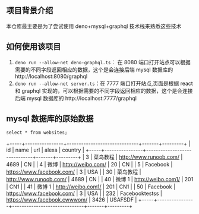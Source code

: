 ## <b>项目背景介绍</b>

本仓库最主要是为了尝试使用 deno+mysql+graphql 技术栈来熟悉这些技术

## <b>如何使用该项目</b>

1. `deno run --allow-net deno-graphql.ts`： 在 8080 端口打开站点可以根据需要的不同字段返回相应的数据，这个是会连接后端 mysql 数据库的 http://localhost:8080/graphql
2. `deno run --allow-net server.ts`：在 7777 端口打开站点,页面是根据 react 和 graphql 实现的，可以根据需要的不同字段返回相应的数据，这个是会连接后端 mysql 数据库的 http://localhost:7777/graphql

## <b>mysql 数据库的原始数据</b>

```
select * from websites;
```

+-----+----------------+------------------------------+-------+---------+
| id | name | url | alexa | country |
+-----+----------------+------------------------------+-------+---------+
| 3 | 菜鸟教程 | http://www.runoob.com/ | 4689 | CN |
| 4 | 微博 | http://weibo.com/ | 20 | CN |
| 5 | Facebook | https://www.facebook.com/ | 3 | USA |
| 30 | 菜鸟教程 | http://www.runoob.com/ | 4689 | CN |
| 40 | 微博 1 | http://weibo.com1/ | 201 | CN1 |
| 41 | 微博 1 | http://weibo.com1/ | 201 | CN1 |
| 50 | Facebook | https://www.facebook.com/ | 3 | USA |
| 232 | Facebooktestss | https://www.facebook.cwwwom/ | 3426 | USAFSDF |
+-----+----------------+------------------------------+-------+---------+
